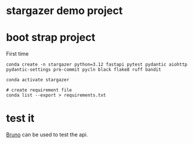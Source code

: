 # stargazer demo project

# boot strap project

First time

```shell
conda create -n stargazer python=3.12 fastapi pytest pydantic aiohttp  pydantic-settings pre-commit pycln black flake8 ruff bandit

conda activate stargazer

# create requirement file
conda list --export > requirements.txt

```



# test it


[Bruno](https://www.usebruno.com/) can be used to test the api.
